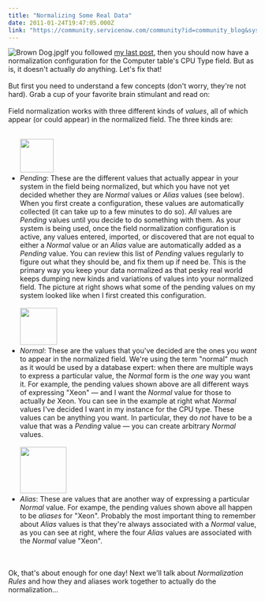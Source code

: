 ```yaml
---
title: "Normalizing Some Real Data"
date: 2011-01-24T19:47:05.000Z
link: "https://community.servicenow.com/community?id=community_blog&sys_id=d92d26e5dbd0dbc01dcaf3231f9619ca"
---
```

<p><img __jive_id="6849" alt="Brown Dog.jpg" class="jive-image" style="width: imagecache/Thumb/SlightlyLoony/Brown Dog.jpg; height: auto;" />If you followed <a title="lightlyLoony/blog/2011/1/18/2053" href="/community?id=community_blog&sys_id=09dc6665dbd0dbc01dcaf3231f96198f">my last post</a>, then you should now have a normalization configuration for the Computer table's CPU Type field. But as is, it doesn't actually <i>do</i> anything. Let's fix that!<br /><br />But first you need to understand a few concepts (don't worry, they're not hard). Grab a cup of your favorite brain stimulant and read on:<br /><!--break--><br />Field normalization works with three different kinds of <i>values</i>, all of which appear (or could appear) in the normalized field. The three kinds are:<br /><ul><li style="list-style: none"><br /><img  alt="" class="jive-image" src="8b6e3331db18d3041dcaf3231f9619d0.iix" style="width: auto; height: 68px;" /></li><li><i>Pending</i>: These are the different values that actually appear in your system in the field being normalized, but which you have not yet decided whether they are <i>Normal</i> values or <i>Alias</i> values (see below). When you first create a configuration, these values are automatically collected (it can take up to a few minutes to do so). <i>All</i> values are <i>Pending</i> values until you decide to do something with them. As your system is being used, once the field normalization configuration is active, any values entered, imported, or discovered that are not equal to either a <i>Normal</i> value or an <i>Alias</i> value are automatically added as a <i>Pending</i> value. You can review this list of <i>Pending</i> values regularly to figure out what they should be, and fix them up if need be. This is the primary way you keep your data normalized as that pesky real world keeps dumping new kinds and variations of values into your normalized field. The picture at right shows what some of the pending values on my system looked like when I first created this configuration.</li><li style="list-style: none"><br /><img  alt="" class="jive-image" src="ad45a106db9c130468c1fb651f96194b.iix" style="width: auto; height: 75px;" /></li><li><i>Normal</i>: These are the values that you've decided are the ones you <i>want</i> to appear in the normalized field. We're using the term "normal" much as it would be used by a database expert: when there are multiple ways to express a particular value, the <i>Normal</i> form is the <i>one</i> way you want it. For example, the pending values shown above are all different ways of expressing "Xeon" — and I want the <i>Normal</i> value for those to actually <i>be</i> Xeon. You can see in the example at right what <i>Normal</i> values I've decided I want in my instance for the CPU type. These values can be anything you want. In particular, they do <i>not</i> have to be a value that was a <i>Pending</i> value — you can create arbitrary <i>Normal</i> values.</li><li style="list-style: none"><br /><img  alt="" class="jive-image" src="d9470986dbd0130468c1fb651f961988.iix" style="width: auto; height: 94px;" /></li><li><i>Alias</i>: These are values that are another way of expressing a particular <i>Normal</i> value. For exampe, the pending values shown above all happen to be <i>aliases</i> for "Xeon". Probably the most important thing to remember about <i>Alias</i> values is that they're always associated with a <i>Normal</i> value, as you can see at right, where the four <i>Alias</i> values are associated with the <i>Normal</i> value "Xeon".</li></ul><br /><br />Ok, that's about enough for one day! Next we'll talk about <i>Normalization Rules</i> and how they and aliases work together to actually do the normalization...</p>